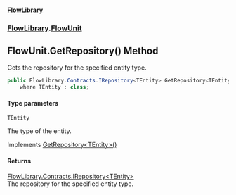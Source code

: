 #### [FlowLibrary](FlowLibrary.md 'FlowLibrary')
### [FlowLibrary](FlowLibrary.md 'FlowLibrary').[FlowUnit](FlowUnit.md 'FlowLibrary.FlowUnit')

## FlowUnit.GetRepository<TEntity>() Method

Gets the repository for the specified entity type.

```csharp
public FlowLibrary.Contracts.IRepository<TEntity> GetRepository<TEntity>()
    where TEntity : class;
```
#### Type parameters

<a name='FlowLibrary.FlowUnit.GetRepository_TEntity_().TEntity'></a>

`TEntity`

The type of the entity.

Implements [GetRepository&lt;TEntity&gt;()](IFlowUnit.GetRepository_TEntity_().md 'FlowLibrary.Contracts.IFlowUnit.GetRepository<TEntity>()')

#### Returns
[FlowLibrary.Contracts.IRepository&lt;](IRepository_TEntity_.md 'FlowLibrary.Contracts.IRepository<TEntity>')[TEntity](FlowUnit.GetRepository_TEntity_().md#FlowLibrary.FlowUnit.GetRepository_TEntity_().TEntity 'FlowLibrary.FlowUnit.GetRepository<TEntity>().TEntity')[&gt;](IRepository_TEntity_.md 'FlowLibrary.Contracts.IRepository<TEntity>')  
The repository for the specified entity type.